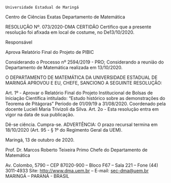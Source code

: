 	

	Universidade Estadual de Maringá
Centro de Ciências Exatas
Departamento de Matemática
	




RESOLUÇÃO Nº. 073/2020-DMA
	CERTIDÃO
Certifico que a presente resolução foi afixada em local de costume, no De13/10/2020.


Responsável





Aprova
Relatório Final do
Projeto de PIBIC



Considerando o Processo nº 2594/2019 - PRO;
Considerando a reunião do Departamento de Matemática realizada em 13/10/2020.

O DEPARTAMENTO DE MATEMÁTICA DA UNIVERSIDADE ESTADUAL DE MARINGÁ APROVOU E EU, CHEFE, SANCIONO A SEGUINTE RESOLUÇÃO:

Art. 1º - Aprovar o Relatório Final do Projeto Institucional de Bolsas de Iniciação Científica intitulado: “Estudo histórico sobre as demonstrações do Teorema de Pitágoras” Período de 01/09/19 a 31/08/2020. Coordenado pela docente Lucieli Maria Trivizoli da Silva.
Art. 2o - Esta resolução entra em vigor na data de sua publicação.

Dê-se ciência.
Cumpra-se.
	ADVERTÊNCIA:
O prazo recursal termina em 18/10/2020 (Art. 95 - § 1º do Regimento Geral da UEM).



						
Maringá, 13 de outubro de 2020.




Prof. Dr. Marcos Roberto Teixeira Primo
 Chefe do Departamento de Matemática

Av. Colombo, 5790 – CEP 87020-900 – Bloco F67 – Sala 221 – Fone (44) 3011-4933
Site: http://www.dma.uem.br – E-mail: sec-dma@uem.br
MARINGÁ – PARANÁ - BRASIL
